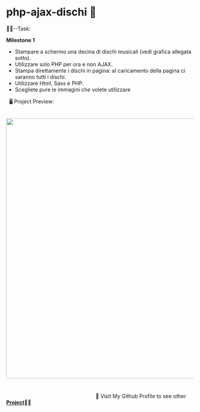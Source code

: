 # php-ajax-dischi **:open_file_folder:**

:man_student:--Task:

**Milestone 1**

- Stampare a schermo una decina di dischi musicali (vedi grafica allegata sotto).
- Utilizzare solo PHP per ora e non AJAX.
- Stampa direttamente i dischi in pagina: al caricamento della pagina ci saranno tutti i dischi.
- Utilizzare Html, Sass e PHP.
- Scegliete pure le immagini che volete utilizzare

 ​ ​ :desktop_computer: Project Preview:

 ​ ​ ​ ​ ​ ​ ​ ​ ​ ​ ​ ​ ​ ​ ​ ​ ​ ​ ​ ​ ​ ​ ​ ​ <img src="assets/img/Cattura.GIF" width= "700px">


#

 ​ ​ ​ ​ ​ ​ ​ ​ ​ ​ ​ ​ ​ ​ ​ ​ ​ ​ ​ ​ ​ ​ ​ ​ ​ ​ ​ ​ ​ ​ ​ ​ ​ ​ ​ ​ ​ ​ ​ ​ ​ ​ ​ ​ ​ ​ ​ ​ ​ ​ ​ ​ ​ ​ ​ ​ ​ ​ ​ ​ ​ :eyes: Visit My Github Profile to see other [__Project__](https://github.com/Vincenzo-Laveneziana?tab=repositories):man_technologist: 
#



